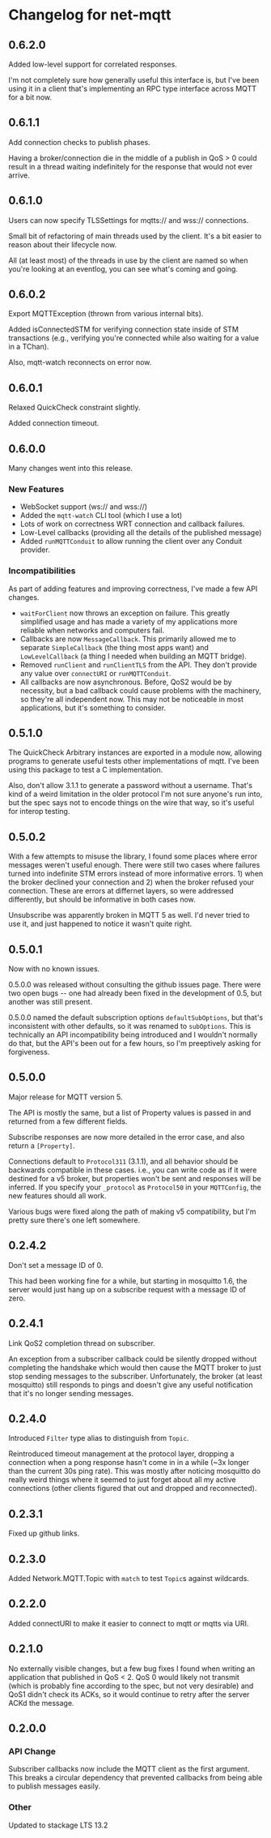 # Changelog for net-mqtt

## 0.6.2.0

Added low-level support for correlated responses.

I'm not completely sure how generally useful this interface is, but
I've been using it in a client that's implementing an RPC type
interface across MQTT for a bit now.

## 0.6.1.1

Add connection checks to publish phases.

Having a broker/connection die in the middle of a publish in QoS > 0
could result in a thread waiting indefinitely for the response that
would not ever arrive.

## 0.6.1.0

Users can now specify TLSSettings for mqtts:// and wss:// connections.

Small bit of refactoring of main threads used by the client.  It's a
bit easier to reason about their lifecycle now.

All (at least most) of the threads in use by the client are named so
when you're looking at an eventlog, you can see what's coming and
going.

## 0.6.0.2

Export MQTTException (thrown from various internal bits).

Added isConnectedSTM for verifying connection state inside of STM
transactions (e.g., verifying you're connected while also waiting for
a value in a TChan).

Also, mqtt-watch reconnects on error now.

## 0.6.0.1

Relaxed QuickCheck constraint slightly.

Added connection timeout.

## 0.6.0.0

Many changes went into this release.

### New Features

* WebSocket support (ws:// and wss://)
* Added the `mqtt-watch` CLI tool (which I use a lot)
* Lots of work on correctness WRT connection and callback failures.
* Low-Level callbacks (providing all the details of the published
  message)
* Added `runMQTTConduit` to allow running the client over any Conduit
  provider.

### Incompatibilities

As part of adding features and improving correctness, I've made a few
API changes.

* `waitForClient` now throws an exception on failure.  This greatly
  simplified usage and has made a variety of my applications more
  reliable when networks and computers fail.
* Callbacks are now `MessageCallback`.  This primarily allowed me to
  separate `SimpleCallback` (the thing most apps want) and
  `LowLevelCallback` (a thing I needed when building an MQTT bridge).
* Removed `runClient` and `runClientTLS` from the API.  They don't
  provide any value over `connectURI` or `runMQTTConduit`.
* All callbacks are now asynchronous.  Before, QoS2 would be by
  necessity, but a bad callback could cause problems with the
  machinery, so they're all independent now.  This may not be
  noticeable in most applications, but it's something to consider.

## 0.5.1.0

The QuickCheck Arbitrary instances are exported in a module now,
allowing programs to generate useful tests other implementations of
mqtt.  I've been using this package to test a C implementation.

Also, don't allow 3.1.1 to generate a password without a username.
That's kind of a weird limitation in the older protocol I'm not sure
anyone's run into, but the spec says not to encode things on the wire
that way, so it's useful for interop testing.

## 0.5.0.2

With a few attempts to misuse the library, I found some places where
error messages weren't useful enough.  There were still two cases
where failures turned into indefinite STM errors instead of more
informative errors.  1) when the broker declined your connection and
2) when the broker refused your connection.  These are errors at
differnet layers, so were addressed differently, but should be
informative in both cases now.

Unsubscribe was apparently broken in MQTT 5 as well.  I'd never tried
to use it, and just happened to notice it wasn't quite right.

## 0.5.0.1

Now with no known issues.

0.5.0.0 was released without consulting the github issues page.  There
were two open bugs -- one had already been fixed in the development of
0.5, but another was still present.

0.5.0.0 named the default subscription options `defaultSubOptions`,
but that's inconsistent with other defaults, so it was renamed to
`subOptions`.  This is technically an API incompatibility being
introduced and I wouldn't normally do that, but the API's been out for
a few hours, so I'm preeptively asking for forgiveness.

## 0.5.0.0

Major release for MQTT version 5.

The API is mostly the same, but a list of Property values is passed in
and returned from a few different fields.

Subscribe responses are now more detailed in the error case, and also
return a `[Property]`.

Connections default to `Protocol311` (3.1.1), and all behavior should
be backwards compatible in these cases.  i.e., you can write code as
if it were destined for a v5 broker, but properties won't be sent and
responses will be inferred.  If you specify your `_protocol` as
`Protocol50` in your `MQTTConfig`, the new features should all work.

Various bugs were fixed along the path of making v5 compatibility, but
I'm pretty sure there's one left somewhere.

## 0.2.4.2

Don't set a message ID of 0.

This had been working fine for a while, but starting in mosquitto 1.6,
the server would just hang up on a subscribe request with a message ID
of zero.

## 0.2.4.1

Link QoS2 completion thread on subscriber.

An exception from a subscriber callback could be silently dropped
without completing the handshake which would then cause the MQTT
broker to just stop sending messages to the subscriber.
Unfortunately, the broker (at least mosquitto) still responds to pings
and doesn't give any useful notification that it's no longer sending
messages.

## 0.2.4.0

Introduced `Filter` type alias to distinguish from `Topic`.

Reintroduced timeout management at the protocol layer, dropping a
connection when a pong response hasn't come in in a while (~3x longer
than the current 30s ping rate).  This was mostly after noticing
mosquitto do really weird things where it seemed to just forget about
all my active connections (other clients figured that out and dropped
and reconnected).

## 0.2.3.1

Fixed up github links.

## 0.2.3.0

Added Network.MQTT.Topic with `match` to test `Topic`s against wildcards.

## 0.2.2.0

Added connectURI to make it easier to connect to mqtt or mqtts via
URI.

## 0.2.1.0

No externally visible changes, but a few bug fixes I found when
writing an application that published in QoS < 2.  QoS 0 would likely
not transmit (which is probably fine according to the spec, but not
very desirable) and QoS1 didn't check its ACKs, so it would continue
to retry after the server ACKd the message.

## 0.2.0.0

### API Change

Subscriber callbacks now include the MQTT client as the first
argument.  This breaks a circular dependency that prevented callbacks
from being able to publish messages easily.

### Other

Updated to stackage LTS 13.2

